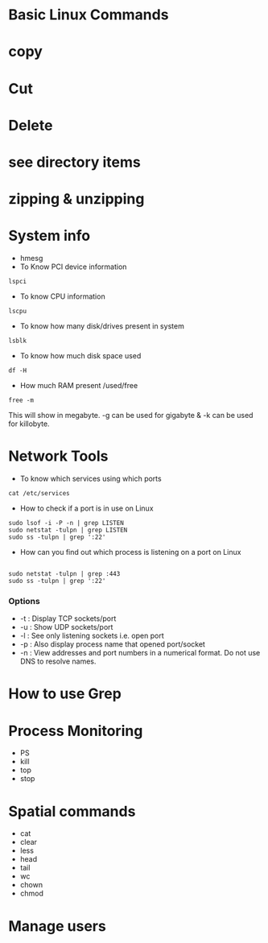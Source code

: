 # Basic Linux Commands

# copy

# Cut

# Delete

# see directory items

# zipping & unzipping

# System info 
- hmesg
- To Know PCI device information 

```
lspci
```

- To know CPU information 

```
lscpu
```  
- To know how many disk/drives present in system 

```
lsblk
```

- To know how much disk space used
```
df -H
```
- How much RAM present /used/free 
```
free -m
```

 This will show in megabyte. -g can be used for gigabyte & -k can be used for killobyte.  


# Network Tools
- To know which services using which ports

```shell
cat /etc/services
```


- How to check if a port is in use on Linux

``` 
sudo lsof -i -P -n | grep LISTEN
sudo netstat -tulpn | grep LISTEN
sudo ss -tulpn | grep ':22'
```
- How can you find out which process is listening on a port on Linux

```

sudo netstat -tulpn | grep :443
sudo ss -tulpn | grep ':22'
```

### Options 

- -t : Display TCP sockets/port
- -u : Show UDP sockets/port
- -l : See only listening sockets i.e. open port
- -p : Also display process name that opened port/socket
- -n : View addresses and port numbers in a numerical format. Do not use DNS to resolve names.


# How to use Grep 
# Process Monitoring 
- PS
- kill
- top
- stop


# Spatial commands
- cat
- clear
- less 
- head
- tail
- wc
- chown
- chmod

# Manage users 